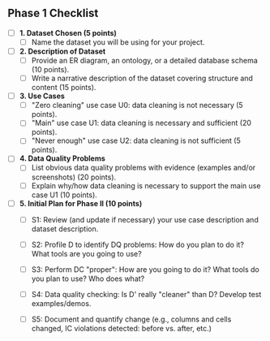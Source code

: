 ## Phase 1 Checklist

- [ ] **1. Dataset Chosen (5 points)**
  - [ ] Name the dataset you will be using for your project.

- [ ] **2. Description of Dataset**
  - [ ] Provide an ER diagram, an ontology, or a detailed database schema (10 points).
  - [ ] Write a narrative description of the dataset covering structure and content (15 points).

- [ ] **3. Use Cases**
  - [ ] "Zero cleaning" use case U0: data cleaning is not necessary (5 points).
  - [ ] "Main" use case U1: data cleaning is necessary and sufficient (20 points).
  - [ ] "Never enough" use case U2: data cleaning is not sufficient (5 points).

- [ ] **4. Data Quality Problems**
  - [ ] List obvious data quality problems with evidence (examples and/or screenshots) (20 points).
  - [ ] Explain why/how data cleaning is necessary to support the main use case U1 (10 points).

- [ ] **5. Initial Plan for Phase II (10 points)**
  - [ ] S1: Review (and update if necessary) your use case description and dataset description.
  - [ ] S2: Profile D to identify DQ problems: How do you plan to do it? What tools are you going to use?
  - [ ] S3: Perform DC "proper": How are you going to do it? What tools do you plan to use? Who does what?
  - [ ] S4: Data quality checking: Is D' really "cleaner" than D? Develop test examples/demos.
  - [ ] S5: Document and quantify change (e.g., columns and cells changed, IC violations detected: before vs. after, etc.)

